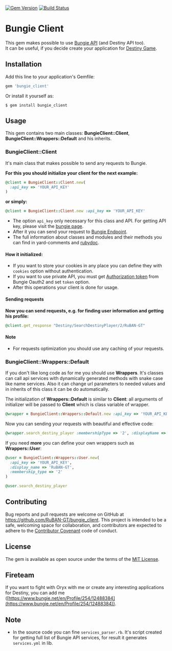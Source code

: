 [![Gem Version](https://badge.fury.io/rb/bungie_client.svg)](https://badge.fury.io/rb/bungie_client)
[![Build Status](https://travis-ci.org/RuBAN-GT/bungie_client.svg?branch=master)](https://travis-ci.org/RuBAN-GT/bungie_client)

# Bungie Client

This gem makes possible to use [Bungie API](http://destinydevs.github.io/BungieNetPlatform/docs/Endpoints) (and Destiny API too).  
It can be useful, if you decide create your application for [Destiny Game](https://www.bungie.net/en/pub/AboutDestiny).

## Installation

Add this line to your application's Gemfile:

```ruby
gem 'bungie_client'
```

Or install it yourself as:

    $ gem install bungie_client

## Usage

This gem contains two main classes: **BungieClient::Client**, **BungieClient::Wrappers::Default** and his inherits.

### BungieClient::Client

It's main class that makes possible to send any requests to Bungie.

**For this you should initialize your client for the next example:**

~~~~ruby
@client = BungieClient::Client.new(
  :api_key => 'YOUR_API_KEY'
)
~~~~

**or simply:**

~~~~ruby
@client = BungieClient::Client.new :api_key => 'YOUR_API_KEY'
~~~~

* The option `api_key` only necessary for this class and API. For getting API key, please visit the [bungie page](https://www.bungie.net/en/user/api).
* After it you can send your request to [Bungie Endpoint](http://destinydevs.github.io/BungieNetPlatform/docs/Endpoints).
* The full information about classes and modules and their methods you can find in yard-comments and [rubydoc](http://www.rubydoc.info/gems/bungie_client).

#### How it initialized:

* If you want to store your cookies in any place you can define they with `cookies` option without authentication.
* If you want to use private API, you must get [Authorization token](https://www.bungie.net/en/Help/Article/45481) from Bungie Oauth2 and set `token` option.
* After this operations your client is done for usage.

#### Sending requests

**Now you can send requests, e.g. for finding user information and getting his profile:**

~~~~ruby
@client.get_response "Destiny/SearchDestinyPlayer/2/RuBAN-GT"
~~~~

#### Note

* For requests optimization you should use any caching of your requests.

### BungieClient::Wrappers::Default

If you don't like long code as for me you should use **Wrappers**. It's classes can call api services with dynamically generated methods with snake case like name services. Also it can change url parameters to needed values and in inherits of this class it can be do automatically.

The initialization of **Wrappers::Default** is similar to **Client**: all arguments of initializer will be passed to **Client** which is class variable of wrapper.

~~~~ruby
@wrapper = BungieClient::Wrappers::Default.new :api_key => 'YOUR_API_KEY'
~~~~

Now you can sending your requests with beautiful and effective code:

~~~~ruby
@wrapper.search_destiny_player :membershipType => '2', :displayName => 'RuBAN-GT'
~~~~

If you need **more** you can define your own wrappers such as **Wrappers::User**:

~~~~ruby
@user = BungieClient::Wrappers::User.new(
  :api_key => 'YOUR_API_KEY',
  :display_name => 'RuBAN-GT',
  :membership_type => '2'
)

@user.search_destiny_player
~~~~

## Contributing

Bug reports and pull requests are welcome on GitHub at https://github.com/RuBAN-GT/bungie_client. This project is intended to be a safe, welcoming space for collaboration, and contributors are expected to adhere to the [Contributor Covenant](http://contributor-covenant.org) code of conduct.

## License

The gem is available as open source under the terms of the [MIT License](http://opensource.org/licenses/MIT).

## Fireteam

If you want to fight with Oryx with me or create any interesting applications for Destiny, you can add me ([https://www.bungie.net/en/Profile/254/12488384](https://www.bungie.net/en/Profile/254/12488384)).

## Note

* In the source code you can fine `services_parser.rb`. It's script created for getting full list of Bungie API services, for result it generates `services.yml` in lib.
